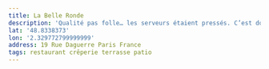 ```yaml
---
title: La Belle Ronde
description: 'Qualité pas folle… les serveurs étaient pressés. C’est dommage parce que superbes terrasse/patio. '
lat: '48.8338373'
lon: '2.329772799999999'
address: 19 Rue Daguerre Paris France
tags: restaurant crêperie terrasse patio
---
```

